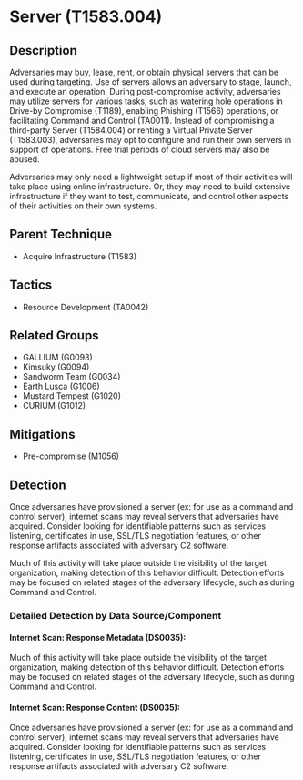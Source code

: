 # Server (T1583.004)

## Description
Adversaries may buy, lease, rent, or obtain physical servers that can be used during targeting. Use of servers allows an adversary to stage, launch, and execute an operation. During post-compromise activity, adversaries may utilize servers for various tasks, such as watering hole operations in Drive-by Compromise (T1189), enabling Phishing (T1566) operations, or facilitating Command and Control (TA0011). Instead of compromising a third-party Server (T1584.004) or renting a Virtual Private Server (T1583.003), adversaries may opt to configure and run their own servers in support of operations. Free trial periods of cloud servers may also be abused. 

Adversaries may only need a lightweight setup if most of their activities will take place using online infrastructure. Or, they may need to build extensive infrastructure if they want to test, communicate, and control other aspects of their activities on their own systems.

## Parent Technique
- Acquire Infrastructure (T1583)

## Tactics
- Resource Development (TA0042)

## Related Groups
- GALLIUM (G0093)
- Kimsuky (G0094)
- Sandworm Team (G0034)
- Earth Lusca (G1006)
- Mustard Tempest (G1020)
- CURIUM (G1012)

## Mitigations
- Pre-compromise (M1056)

## Detection
Once adversaries have provisioned a server (ex: for use as a command and control server), internet scans may reveal servers that adversaries have acquired. Consider looking for identifiable patterns such as services listening, certificates in use, SSL/TLS negotiation features, or other response artifacts associated with adversary C2 software.

Much of this activity will take place outside the visibility of the target organization, making detection of this behavior difficult. Detection efforts may be focused on related stages of the adversary lifecycle, such as during Command and Control.

### Detailed Detection by Data Source/Component
#### Internet Scan: Response Metadata (DS0035): 
Much of this activity will take place outside the visibility of the target organization, making detection of this behavior difficult. Detection efforts may be focused on related stages of the adversary lifecycle, such as during Command and Control.

#### Internet Scan: Response Content (DS0035): 
Once adversaries have provisioned a server (ex: for use as a command and control server), internet scans may reveal servers that adversaries have acquired. Consider looking for identifiable patterns such as services listening, certificates in use, SSL/TLS negotiation features, or other response artifacts associated with adversary C2 software.

